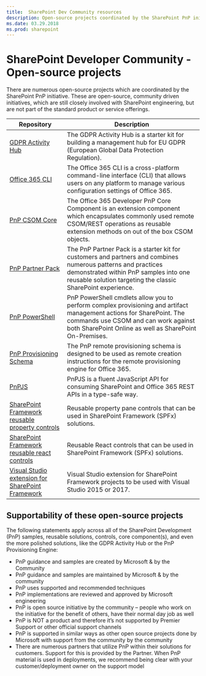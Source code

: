 ```yaml
---
title:  SharePoint Dev Community resources
description: Open-source projects coordinated by the SharePoint PnP initiative
ms.date: 03.29.2018
ms.prod: sharepoint
---
```


# SharePoint Developer Community - Open-source projects

There are numerous open-source projects which are coordinated by the SharePoint PnP initiative. These are open-source, community driven initiatives, which are still closely involved with SharePoint engineering, but are not part of the standard product or service offerings.

| Repository | Description |
|--------|--------|
| [GDPR Activity Hub](https://github.com/SharePoint/sp-dev-gdpr-activity-hub) | The GDPR Activity Hub is a starter kit for building a management hub for EU GDPR (European Global Data Protection Regulation). |
| [Office 365 CLI](https://sharepoint.github.io/office365-cli/) | The Office 365 CLI is a cross-platform command-line interface (CLI) that allows users on any platform to manage various configuration settings of Office 365. |
| [PnP CSOM Core](https://github.com/SharePoint/PnP-Sites-Core) | The Office 365 Developer PnP Core Component is an extension component which encapsulates commonly used remote CSOM/REST operations as reusable extension methods on out of the box CSOM objects.  |
| [PnP Partner Pack](https://github.com/SharePoint/PnP-Partner-Pack) | The PnP Partner Pack is a starter kit for customers and partners and combines numerous patterns and practices demonstrated within PnP samples into one reusable solution targeting the classic SharePoint experience. |
| [PnP PowerShell](https://docs.microsoft.com/en-us/powershell/sharepoint/sharepoint-pnp/sharepoint-pnp-cmdlets?view=sharepoint-ps) | PnP PowerShell cmdlets allow you to perform complex provisioning and artifact management actions for SharePoint. The commands use CSOM and can work against both SharePoint Online as well as SharePoint On-Premises. |
| [PnP Provisioning Schema](https://github.com/SharePoint/PnP-provisioning-schema) | The PnP remote provisioning schema is designed to be used as remote creation instructions for the remote provisioning engine for Office 365. |
| [PnPJS](https://pnp.github.io/pnpjs/) | PnPJS is a fluent JavaScript API for consuming SharePoint and Office 365 REST APIs in a type-safe way. |
| [SharePoint Framework reusable property controls](https://sharepoint.github.io/sp-dev-fx-property-controls) | Reusable property pane controls that can be used in SharePoint Framework (SPFx) solutions. |
| [SharePoint Framework reusable react controls](https://sharepoint.github.io/sp-dev-fx-controls-react) | Reusable React controls that can be used in SharePoint Framework (SPFx) solutions. |
| [Visual Studio extension for SharePoint Framework](https://github.com/SharePoint/sp-dev-fx-vs-extension) | Visual Studio extension for SharePoint Framework projects to be used with Visual Studio 2015 or 2017. |

## Supportability of these open-source projects

The following statements apply across all of the SharePoint Development (PnP) samples, reusable solutions, controls, core component(s), and even the more polished solutions, like the GDPR Activity Hub or the PnP Provisioning Engine:

* PnP guidance and samples are created by Microsoft & by the Community
* PnP guidance and samples are maintained by Microsoft & by the community
* PnP uses supported and recommended techniques
* PnP implementations are reviewed and approved by Microsoft engineering
* PnP is open source initiative by the community – people who work on the initiative for the benefit of others, have their normal day job as well
* PnP is NOT a product and therefore it’s not supported by Premier Support or other official support channels
* PnP is supported in similar ways as other open source projects done by Microsoft with support from the community by the community
* There are numerous partners that utilize PnP within their solutions for customers. Support for this is provided by the Partner. When PnP material is used in deployments, we recommend being clear with your customer/deployment owner on the support model
